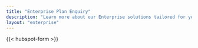 ```yaml
---
title: "Enterprise Plan Enquiry"
description: "Learn more about our Enterprise solutions tailored for your organization"
layout: "enterprise"
---
```


{{< hubspot-form >}}
